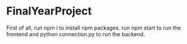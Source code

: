 # FinalYearProject
First of all, run npm i to install npm packages.
run npm start to run the frontend and python connection.py to run the backend.
